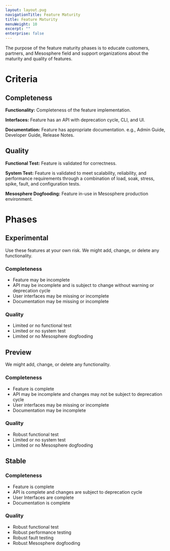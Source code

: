 ```yaml
---
layout: layout.pug
navigationTitle: Feature Maturity
title: Feature Maturity
menuWeight: 10
excerpt: ""
enterprise: false
---
```

<!-- This source repo for this topic is https://github.com/dcos/dcos-docs -->

The purpose of the feature maturity phases is to educate customers, partners, and Mesosphere field and support organizations about the maturity and quality of features.

# <a name="criteria"></a>Criteria

## Completeness

**Functionality:** Completeness of the feature implementation.

**Interfaces:** Feature has an API with deprecation cycle, CLI, and UI.

**Documentation:** Feature has appropriate documentation. e.g., Admin Guide, Developer Guide, Release Notes.

## Quality

**Functional Test:** Feature is validated for correctness.

**System Test:** Feature is validated to meet scalability, reliability, and performance requirements through a combination of load, soak, stress, spike, fault, and configuration tests.

**Mesosphere Dogfooding:** Feature in-use in Mesosphere production environment.

# <a name="phases"></a>Phases

## <a name="experimental"></a>Experimental

Use these features at your own risk. We might add, change, or delete any functionality.

### Completeness

* Feature may be incomplete
* API may be incomplete and is subject to change without warning or deprecation cycle
* User interfaces may be missing or incomplete
* Documentation may be missing or incomplete

### Quality

* Limited or no functional test
* Limited or no system test
* Limited or no Mesosphere dogfooding

## <a name="preview"></a>Preview

We might add, change, or delete any functionality.

### Completeness

* Feature is complete
* API may be incomplete and changes may not be subject to deprecation cycle
* User interfaces may be missing or incomplete
* Documentation may be incomplete

### Quality

* Robust functional test
* Limited or no system test
* Limited or no Mesosphere dogfooding

## <a name="stable"></a>Stable

### Completeness

* Feature is complete
* API is complete and changes are subject to deprecation cycle
* User Interfaces are complete
* Documentation is complete

### Quality

* Robust functional test
* Robust performance testing
* Robust fault testing
* Robust Mesosphere dogfooding